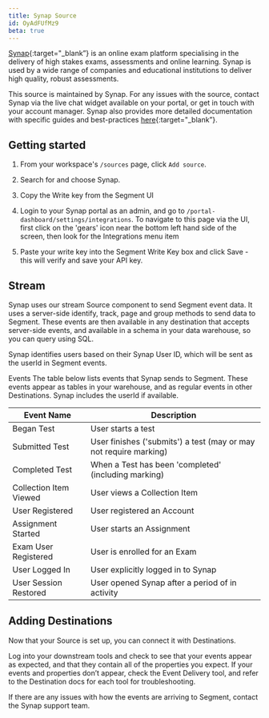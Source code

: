 ```yaml
---
title: Synap Source
id: OyAdFUfMz9
beta: true
---
```


[Synap](https://synap.ac){:target="\_blank”} is an online exam platform specialising in the delivery of high stakes exams, assessments and online learning. Synap is used by a wide range of companies and educational institutions to deliver high quality, robust assessments.

This source is maintained by Synap. For any issues with the source, contact Synap via the live chat widget available on your portal, or get in touch with your account manager. Synap also provides more detailed documentation with specific guides and best-practices [here](https://academy.synap.ac/doc/integrations/segment){:target="\_blank”}.

## Getting started

1. From your workspace's `/sources` page, click `Add source`.

2. Search for and choose Synap.

3. Copy the Write key from the Segment UI

4. Login to your Synap portal as an admin, and go to `/portal-dashboard/settings/integrations`. To navigate to this page via the UI, first click on the 'gears' icon near the bottom left hand side of the screen, then look for the Integrations menu item

5. Paste your write key into the Segment Write Key box and click Save - this will verify and save your API key.

## Stream

Synap uses our stream Source component to send Segment event data. It uses a server-side identify, track, page and group methods to send data to Segment. These events are then available in any destination that accepts server-side events, and available in a schema in your data warehouse, so you can query using SQL.

Synap identifies users based on their Synap User ID, which will be sent as the userId in Segment events.

Events
The table below lists events that Synap sends to Segment. These events appear as tables in your warehouse, and as regular events in other Destinations. Synap includes the userId if available.

| Event Name             | Description                                                       |
| ---------------------- | ----------------------------------------------------------------- |
| Began Test             | User starts a test                                                |
| Submitted Test         | User finishes ('submits') a test (may or may not require marking) |
| Completed Test         | When a Test has been 'completed' (including marking)              |
| Collection Item Viewed | User views a Collection Item                                      |
| User Registered        | User registered an Account                                        |
| Assignment Started     | User starts an Assignment                                         |
| Exam User Registered   | User is enrolled for an Exam                                      |
| User Logged In         | User explicitly logged in to Synap                                |
| User Session Restored  | User opened Synap after a period of in activity                   |

## Adding Destinations

Now that your Source is set up, you can connect it with Destinations.

Log into your downstream tools and check to see that your events appear as expected, and that they contain all of the properties you expect. If your events and properties don’t appear, check the Event Delivery tool, and refer to the Destination docs for each tool for troubleshooting.

If there are any issues with how the events are arriving to Segment, contact the Synap support team.

